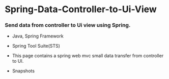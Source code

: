 # Spring-Data-Controller-to-Ui-View
### Send data from controller to Ui view using Spring.
- Java, Spring Framework

- Spring Tool Suite(STS)

- This page contains a spring web mvc small data transfer from controller to UI.

- Snapshots

